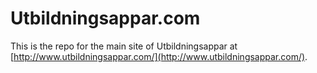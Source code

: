 Utbildningsappar.com
====================

This is the repo for the main site of Utbildningsappar at [http://www.utbildningsappar.com/](http://www.utbildningsappar.com/).